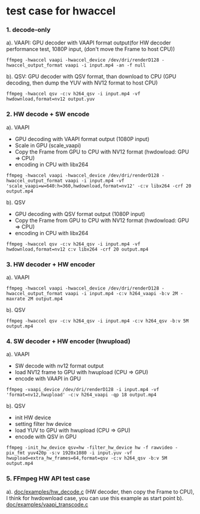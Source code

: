 # test case for hwaccel

### 1. decode-only 

a). VAAPI: GPU decoder with VAAPI format output(for HW decoder performance test, 1080P input, (don't move the Frame to host CPU))
```
ffmpeg -hwaccel vaapi -hwaccel_device /dev/dri/renderD128 -hwaccel_output_format vaapi -i input.mp4 -an -f null
```

b). QSV: GPU decoder with QSV format, than download to CPU (GPU decoding, then dump the YUV with NV12 format to host CPU)
```
ffmpeg -hwaccel qsv -c:v h264_qsv -i input.mp4 -vf hwdownload,format=nv12 output.yuv
```

### 2. HW decode + SW encode

a). VAAPI 
- GPU decoding with VAAPI format output (1080P input)
- Scale in GPU (scale_vaapi)
- Copy the Frame from GPU to CPU with NV12 format (hwdowload: GPU => CPU)
- encoding in CPU with libx264

```
ffmpeg -hwaccel vaapi -hwaccel_device /dev/dri/renderD128 -hwaccel_output_format vaapi -i input.mp4 -vf 'scale_vaapi=w=640:h=360,hwdownload,format=nv12' -c:v libx264 -crf 20 output.mp4
```

b). QSV

- GPU decoding with QSV format output (1080P input)
- Copy the Frame from GPU to CPU with NV12 format (hwdowload: GPU => CPU)
- encoding in CPU with libx264

```
ffmpeg -hwaccel qsv -c:v h264_qsv -i input.mp4 -vf hwdownload,format=nv12 c:v libx264 -crf 20 output.mp4
```

### 3. HW decoder + HW encoder

a). VAAPI

```
ffmpeg -hwaccel vaapi -hwaccel_device /dev/dri/renderD128 -hwaccel_output_format vaapi -i input.mp4 -c:v h264_vaapi -b:v 2M -maxrate 2M output.mp4
```

b). QSV

```
ffmpeg -hwaccel qsv -c:v h264_qsv -i input.mp4 -c:v h264_qsv -b:v 5M output.mp4
```


### 4. SW decoder + HW encoder (hwupload)

a). VAAPI
- SW decode with nv12 format output
- load NV12 frame to GPU with hwupload (CPU => GPU)
- encode with VAAPI in GPU

```
ffmpeg -vaapi_device /dev/dri/renderD128 -i input.mp4 -vf 'format=nv12,hwupload' -c:v h264_vaapi -qp 18 output.mp4
```

b). QSV

- init HW device 
- setting filter hw device
- load YUV to GPU with hwupload (CPU => GPU)
- encode with QSV in GPU

```
ffmpeg -init_hw_device qsv=hw -filter_hw_device hw -f rawvideo -pix_fmt yuv420p -s:v 1920x1080 -i input.yuv -vf hwupload=extra_hw_frames=64,format=qsv -c:v h264_qsv -b:v 5M output.mp4
```


### 5. FFmpeg HW API test case

a).  [doc/examples/hw_decode.c](https://github.com/FFmpeg/FFmpeg/blob/master/doc/examples/hw_decode.c)  (HW decoder, then copy the Frame to CPU), I think for hwdownload case, you can use this example as start point
b).  [doc/examples/vaapi_transcode.c](https://github.com/FFmpeg/FFmpeg/blob/master/doc/examples/vaapi_transcode.c)
